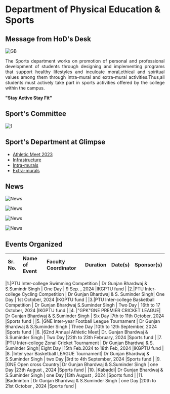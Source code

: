 # Department of Physical Education & Sports

## Message from HoD's Desk

![GB](Images/gunjan.jpg)

<p align=justify>
The Sports department works on promotion of personal and professional development of students through designing and implementing programs that support healthy lifestyles and inculcate moral,ethical and spiritual values among them through intra-mural and extra-mural activities.Thus,all students must actively take part in sports activities offered by the college within the campus.
</p>

**"Stay Active Stay Fit"**

## Sport's Committee

![1](Images/Committee.jpg)

## Sport's Department at Glimpse

- [Athletic Meet 2023](Meet.md)
- [Infrastructure](Infra.md)
- [Intra-murals](Intra.md)
- [Extra-murals](Extra.md)

## News

![News](Images/News/1.jpg)

![News](Images/News/2.jpg)

![News](Images/News/3.jpg)

![News](Images/News/4.jpg)

## Events Organized   

| Sr. No. | Name of Event                                             | Faculty Coordinator           | Duration | Date(s)               | Sponsor(s) |
|:--------|:---------------------------------------------------------------|:------------------------------|:---------|:----------------------|:-----------|

|1.|PTU Inter-college Swimming Competition | Dr Gunjan Bhardwaj & S.Sumindr Singh | One Day | 9 Sep. , 2024  |IKGPTU fund |
|2.|PTU Inter-college Cycling Competition | Dr Gunjan Bhardwaj & S. Suminder Singh| One Day | 1st October, 2024  |IKGPTU fund |
|3.|PTU Inter-college Basketball Competition | Dr Gunjan Bhardwaj S.Suminder Singh | Two Day | 16th to  17 October, 2024  |IKGPTU fund |
|4.   |"GPK"GNE PREMIER CRICKET LEAGUE| Dr Gunjan Bhardwaj & S.Suminder Singh | Six Day |7th to 11th October, 2024  |Sports fund |
|5.  |GNE Inter-year Football League Tournament | Dr Gunjan Bhardwaj & S.Suminder Singh | Three Day |10th  to 12th September, 2024  |Sports fund |
|6.   |62nd Annual Athletic Meet|  Dr. Gunjan Bhardwaj & S.Suminder Singh | Two Day |22th  to 23th February, 2024  |Sports fund |
|7.   |PTU Inter-college Zonal Cricket Tournament | Dr Gunjan Bhardwaj & S. Suminder Singh| Eight Day |15th Feb.2024 to 18th  Feb, 2024  |IKGPTU fund |
|8.   |Inter year Basketball LEAGUE Tournament| Dr Gunjan Bhardwaj & S.Suminder Singh | two Day |3rd to 4th September, 2024  |Sports fund |
|9.  |GNE Open cross Country| Dr Gunjan Bhardwaj & S.Suminder Singh | one Day |23th August , 2024  |Sports fund |
|10.  |Kabaddi| Dr Gunjan Bhardwaj & S.Suminder Singh | one Day |13th August , 2024  |Sports fund |
|11.  |Badminton | Dr Gunjan Bhardwaj & S.Suminder Singh | one Day |20th to 21st October , 2024  |Sports fund |
